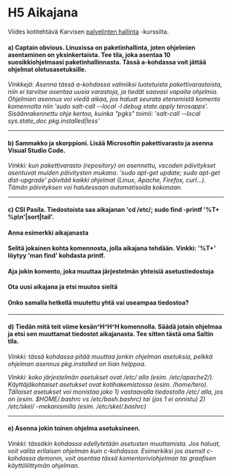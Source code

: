 # H5 Aikajana

Viides kotitehtävä Karvisen [palvelinten hallinta](https://terokarvinen.com/2021/configuration-management-systems-palvelinten-hallinta-ict4tn022-spring-2021/#h3-versionhallinta) -kurssilta.

#### a) Captain obvious. Linuxissa on paketinhallinta, joten ohjelmien asentaminen on yksinkertaista. Tee tila, joka asentaa 10 suosikkiohjelmaasi paketinhallinnasta. Tässä a-kohdassa voit jättää ohjelmat oletusasetuksille. 

*Vinkkejä: Asenna tässä a-kohdassa valmiiksi luotetuista pakettivarastoista, niin ei tarvitse asentaa uusia varastoja, ja tiedät saavasi vapaita ohjelmia. 
Ohjelmien asennus voi viedä aikaa, jos haluat seurata etenemistä komento komennolta niin 'sudo salt-call --local -l debug state.apply terosapps'. 
Sisäänrakennettu ohje kertoo, kuinka "pgks" toimii: 'salt-call --local sys.state_doc pkg.installed|less'*


---------------------------------------------------------------------------------------------------------------------------------------------------------------------------------
#### b) Sammakko ja skorppioni. Lisää Microsoftin pakettivarasto ja asenna Visual Studio Code.

*Vinkki: kun pakettivarasto (repository) on asennettu, vscoden päivitykset asentuvat muiden päivitysten mukana. 'sudo apt-get update; sudo apt-get dist-upgrade' päivitää kaikki ohjelmat (Linux, Apache, Firefox, curl...). Tämän päivityksen voi halutessaan automatisoida kokonaan.*


---------------------------------------------------------------------------------------------------------------------------------------------------------------------------------
#### c) CSI Pasila. Tiedostoista saa aikajanan 'cd /etc/; sudo find -printf '%T+ %p\n'|sort|tail'.

####  Anna esimerkki aikajanasta
####  Selitä jokainen kohta komennosta, jolla aikajana tehdään. Vinkki: '%T+' löytyy 'man find' kohdasta printf.
####  Aja jokin komento, joka muuttaa järjestelmän yhteisiä asetustiedostoja
####  Ota uusi aikajana ja etsi muutos sieltä
####  Onko samalla hetkellä muutettu yhtä vai useampaa tiedostoa?


---------------------------------------------------------------------------------------------------------------------------------------------------------------------------------
#### d) Tiedän mitä teit viime kesän^H^H^H komennolla. Säädä jotain ohjelmaa ja etsi sen muuttamat tiedostot aikajanasta. Tee sitten tästä oma Saltin tila.

*Vinkki: tässä kohdassa pitää muuttaa jonkin ohjelman asetuksia, pelkkä ohjelman asennus pkg.installed on liian helppoa.*

*Vinkki: koko järjestelmän asetukset ovat /etc/ alla (esim. /etc/apache2/). Käyttäjäkohtaiset asetukset ovat kotihakemistossa (esim. /home/tero). Tällaiset asetukset voi monistaa joko 1) vastaavalla tiedostolla /etc/ alla, jos on (esim. $HOME/.bashrc vs /etc/bash.bashrc) tai (jos 1 ei onnistu) 2) /etc/skel/ -mekanismilla (esim. /etc/skel/.bashrc)*


---------------------------------------------------------------------------------------------------------------------------------------------------------------------------------
#### e) Asenna jokin toinen ohjelma asetuksineen.

*Vinkki: tässäkin kohdassa edellytetään asetusten muuttamista. Jos haluat, voit valita erilaisen ohjelman kuin c-kohdassa. Esimerkiksi jos asensit c-kohdassa demonin, voit asentaa tässä komentoriviohjelman tai graafisen käyttöliittymän ohjelman.*
